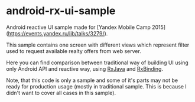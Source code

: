 # android-rx-ui-sample
Android reactive UI sample made for [Yandex Mobile Camp 2015] (https://events.yandex.ru/lib/talks/3279/).

This sample contains one screen with different views which represent
filter used to request available realty offers from web server.

Here you can find comparison between traditional way of building UI using only Android API
and reactive way, using [RxJava](https://github.com/ReactiveX/RxJava) and [RxBinding](https://github.com/JakeWharton/RxBinding).

Note, that this code is only a sample and some of it's parts may not be ready for production usage
(mostly in traditional sample. This is because I didn't want to cover all cases in this sample).
